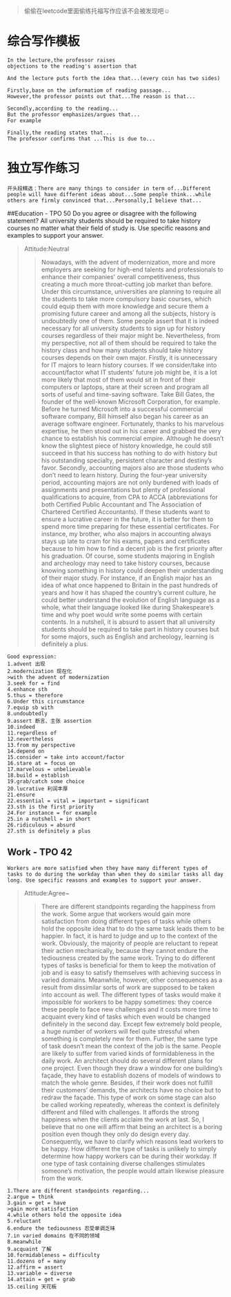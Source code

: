 >偷偷在leetcode里面偷练托福写作应该不会被发现吧☺️  
# 综合写作模板
    In the lecture,the professor raises
    objections to the reading's assertion that
    
    And the lecture puts forth the idea that...(every coin has two sides)
    
    Firstly,base on the imformatiom of reading passage...
    However,the professor points out that...The reason is that...
    
    Secondly,according to the reading...
    But the professor emphasizes/argues that...
    For example
    
    Finally,the reading states that...
    The professor confirms that ...This is due to...


# 独立写作练习
    开头段精选：There are many things to consider in term of...Different people will have different ideas about...Some people think...while others are firmly convinced that...Personally,I believe that...

##Education - TPO 50
    Do you agree or disagree with the following statement? All university students should be required to take history courses no matter what their field of study is. Use specific reasons and examples to support your answer.

>Attitude:Neutral
>>Nowadays, with the advent of modernization, more and more employers are seeking for high-end talents and professionals to enhance their companies' overall competitiveness, thus creating a much more throat-cutting job market than before. Under this circumstance, universities are planning to require all the students to take more compulsory basic courses, which could equip them with more knowledge and secure them a promising future career and among all the subjects, history is undoubtedly one of them. Some people assert that it is indeed necessary for all university students to sign up for history courses regardless of their major might be. Nevertheless, from my perspective, not all of them should be required to take the history class and how many students should take history courses depends on their own major.   Firstly, it is unnecessary for IT majors to learn history courses. If we consider/take into account/factor what IT students’ future job might be, it is a lot more likely that most of them would sit in front of their computers or laptops, stare at their screen and program all sorts of useful and time-saving software. Take Bill Gates, the founder of the well-known Microsoft Corporation, for example. Before he turned Microsoft into a successful commercial software company, Bill himself also began his career as an average software engineer. Fortunately, thanks to his marvelous expertise, he then stood out in his career and grabbed the very chance to establish his commercial empire. Although he doesn’t know the slightest piece of history knowledge, he could still succeed in that his success has nothing to do with history but his outstanding specialty, persistent character and destiny’s favor.   Secondly, accounting majors also are those students who don’t need to learn history. During the four-year university period, accounting majors are not only burdened with loads of assignments and presentations but plenty of professional qualifications to acquire, from CPA to ACCA (abbreviations for both Certified Public Accountant and The Association of Chartered Certified Accountants). If these students want to ensure a lucrative career in the future, it is better for them to spend more time preparing for these essential certificates. For instance, my brother, who also majors in accounting always stays up late to cram for his exams, papers and certificates because to him how to find a decent job is the first priority after his graduation.   Of course, some students majoring in English and archeology may need to take history courses, because knowing something in history could deepen their understanding of their major study. For instance, if an English major has an idea of what once happened to Britain in the past hundreds of years and how it has shaped the country’s current culture, he could better understand the evolution of English language as a whole, what their language looked like during Shakespeare’s time and why poet would write some poems with certain contents.   In a nutshell, it is absurd to assert that all university students should be required to take part in history courses but for some majors, such as English and archeology, learning is definitely a plus.
    
    Good expression:
    1.advent 出现 
    2.modernization 现在化
    >with the advent of modernization
    3.seek for = find
    4.enhance sth
    5.thus = therefore
    6.Under this circumstance
    7.equip sb with
    8.undoubtedly
    9.assert 断言、主张 assertion
    10.indeed
    11.regardless of
    12.nevertheless
    13.from my perspective
    14.depend on
    15.consider = take into account/factor
    16.stare at = focus on
    17.marvelous = unbelievable
    18.build = establish
    19.grab/catch some choice
    20.lucrative 利润丰厚
    21.ensure
    22.essential = vital = important = significant
    23.sth is the first priority
    24.For instance = for example
    25.in a nutshell = in short
    26.ridiculous = absurd
    27.sth is definitely a plus



## Work - TPO 42
    Workers are more satisfied when they have many different types of tasks to do during the workday than when they do similar tasks all day long. Use specific reasons and examples to support your answer.

>Attitude:Agree~
>>There are different standpoints regarding the happiness from the work. Some argue that workers would gain more satisfaction from doing different types of tasks while others hold the opposite idea that to do the same task leads them to be happier. In fact, it is hard to judge and up to the context of the work. Obviously, the majority of people are reluctant to repeat their action mechanically, because they cannot endure the tediousness created by the same work. Trying to do different types of tasks is beneficial for them to keep the motivation of job and is easy to satisfy themselves with achieving success in varied domains. Meanwhile, however, other consequences as a result from dissimilar sorts of work are supposed to be taken into account as well. The different types of tasks would make it impossible for workers to be happy sometimes: they coerce these people to face new challenges and it costs more time to acquaint every kind of tasks which even would be changed definitely in the second day. Except few extremely bold people, a huge number of workers will feel quite stressful when something is completely new for them. Further, the same type of task doesn’t mean the context of the job is the same. People are likely to suffer from varied kinds of formidableness in the daily work. An architect should do several different plans for one project. Even though they draw a window for one building’s façade, they have to establish dozens of models of windows to match the whole genre. Besides, if their work does not fulfill their customers’ demands, the architects have no choice but to redraw the façade. This type of work on some stage can also be called working repeatedly, whereas the context is definitely different and filled with challenges. It affords the strong happiness when the clients acclaim the work at last. So, I believe that no one will affirm that being an architect is a boring position even though they only do design every day. Consequently, we have to clarify which reasons lead workers to be happy. How different the type of tasks is unlikely to simply determine how happy workers can be during their workday. If one type of task containing diverse challenges stimulates someone’s motivation, the people would attain likewise pleasure from the work.

    1.There are different standpoints regarding...
    2.argue = think
    3.gain = get = have
    >gain more satisfaction
    4.while others hold the opposite idea
    5.reluctant
    6.endure the tediousness 忍受单调乏味
    7.in varied domains 在不同的领域
    8.meanwhile
    9.acquaint 了解
    10.formidableness = difficulty
    11.dozens of = many
    12.affirm = assert
    13.variable = diverse
    14.attain = get = grab
    15.ceiling 天花板

